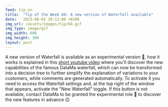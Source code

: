 ```yaml
---
feed: tip_en
title:  "Tip of the Week 84: A new version of Waterfall available"
date:   2023-08-02 10:12:00 +0200
img_url: /assets/images/tip/84.gif
img_type: image/gif
img_width: 600
img_height: 300
layout: post
---
```



A new version of Waterfall is available as an experimental version 🧪, how it works is explained in this [short youtube video](https://youtu.be/8CeyzFoaznQ) where you'll discover the new capabilities of the famous DataMa waterfall, which can now be transformed into a decision tree to further simplify the explanation of variations to your customers, while comments are generated automatically.
To activate it you need to access the Waterfall settings and, at the top right of the window that appears, activate the "New Waterfall" toggle. If this button is not available, contact DataMa to be granted the experimental role 🥼 to discover the new features in advance 😉
